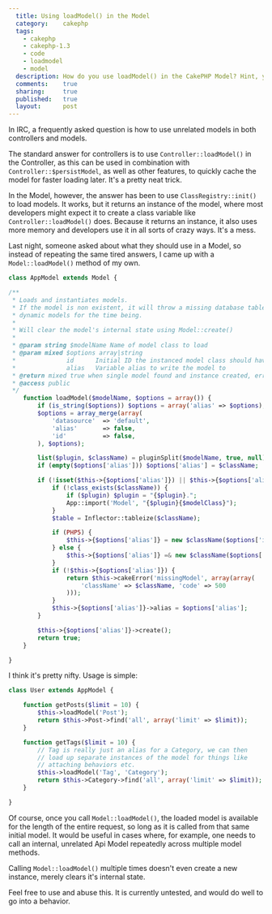 ```yaml
---
  title: Using loadModel() in the Model
  category:    cakephp
  tags:
    - cakephp
    - cakephp-1.3
    - code
    - loadmodel
    - model
  description: How do you use loadModel() in the CakePHP Model? Hint, you don't. There are other ways though.
  comments:    true
  sharing:     true
  published:   true
  layout:      post
---
```


In IRC, a frequently asked question is how to use unrelated models in both controllers and models.

The standard answer for controllers is to use `Controller::loadModel()` in the Controller, as this can be used in combination with `Controller::$persistModel`, as well as other features, to quickly cache the model for faster loading later. It's a pretty neat trick.

In the Model, however, the answer has been to use `ClassRegistry::init()` to load models. It works, but it returns an instance of the model, where most developers might expect it to create a class variable like `Controller::loadModel()` does. Because it returns an instance, it also uses more memory and developers use it in all sorts of crazy ways. It's a mess.

Last night, someone asked about what they should use in a Model, so instead of repeating the same tired answers, I came up with a `Model::loadModel()` method of my own.

```php
class AppModel extends Model {

/**
 * Loads and instantiates models.
 * If the model is non existent, it will throw a missing database table error, as Cake generates
 * dynamic models for the time being.
 *
 * Will clear the model's internal state using Model::create()
 *
 * @param string $modelName Name of model class to load
 * @param mixed $options array|string
 *              id      Initial ID the instanced model class should have
 *              alias   Variable alias to write the model to
 * @return mixed true when single model found and instance created, error returned if model not found.
 * @access public
 */
    function loadModel($modelName, $options = array()) {
        if (is_string($options)) $options = array('alias' => $options);
        $options = array_merge(array(
            'datasource'  => 'default',
            'alias'       => false,
            'id'          => false,
        ), $options);

        list($plugin, $className) = pluginSplit($modelName, true, null);
        if (empty($options['alias'])) $options['alias'] = $className;

        if (!isset($this->{$options['alias']}) || $this->{$options['alias']}->name !== $className) {
            if (!class_exists($className)) {
                if ($plugin) $plugin = "{$plugin}.";
                App::import('Model', "{$plugin}{$modelClass}");
            }
            $table = Inflector::tableize($className);

            if (PHP5) {
                $this->{$options['alias']} = new $className($options['id'], $table, $options['datasource']);
            } else {
                $this->{$options['alias']} =& new $className($options['id'], $table, $options['datasource']);
            }
            if (!$this->{$options['alias']}) {
                return $this->cakeError('missingModel', array(array(
                    'className' => $className, 'code' => 500
                )));
            }
            $this->{$options['alias']}->alias = $options['alias'];
        }

        $this->{$options['alias']}->create();
        return true;
    }

}
```

I think it's pretty nifty. Usage is simple:

```php
class User extends AppModel {

    function getPosts($limit = 10) {
        $this->loadModel('Post');
        return $this->Post->find('all', array('limit' => $limit));
    }

    function getTags($limit = 10) {
        // Tag is really just an alias for a Category, we can then
        // load up separate instances of the model for things like
        // attaching behaviors etc.
        $this->loadModel('Tag', 'Category');
        return $this->Category->find('all', array('limit' => $limit));
    }

}
```

Of course, once you call `Model::loadModel()`, the loaded model is available for the length of the entire request, so long as it is called from that same initial model. It would be useful in cases where, for example, one needs to call an internal, unrelated Api Model repeatedly across multiple model methods.

Calling `Model::loadModel()` multiple times doesn't even create a new instance, merely clears it's internal state.

Feel free to use and abuse this. It is currently untested, and would do well to go into a behavior.
